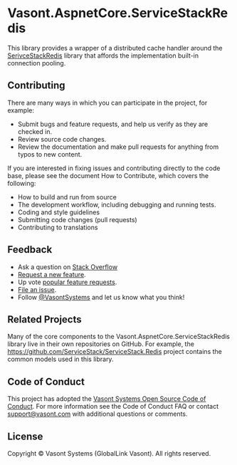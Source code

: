 # Vasont.AspnetCore.ServiceStackRedis
This library provides a wrapper of a distributed cache handler around the [SerivceStackRedis](https://github.com/ServiceStack/ServiceStack.Redis) library that affords the implementation built-in connection pooling.

## Contributing
There are many ways in which you can participate in the project, for example:

 - Submit bugs and feature requests, and help us verify as they are checked in.
 - Review source code changes.
 - Review the documentation and make pull requests for anything from typos to new content. 

If you are interested in fixing issues and contributing directly to the code base, please see the document How to Contribute, which covers the following:

 - How to build and run from source
 - The development workflow, including debugging and running tests.
 - Coding and style guidelines
 - Submitting code changes (pull requests)
 - Contributing to translations
## Feedback
 - Ask a question on [Stack Overflow](https://stackoverflow.com/questions/tagged/VasontCache)
 - [Request a new feature](https://github.com/vasont-systems/Vasont.AspnetCore.ServiceStackRedis/blob/master/CONTRIBUTING.md).
 - Up vote [popular feature requests](https://github.com/vasont-systems/Vasont.AspnetCore.ServiceStackRedis/issues?q=is:open%20is:issue%20label:feature-request%20sort:reactions-%2b1-desc).
 - [File an issue](https://github.com/vasont-systems/Vasont.Inspire.SDK/issues).
 - Follow [@VasontSystems](https://twitter.com/VasontSystems) and let us know what you think!
## Related Projects
Many of the core components to the Vasont.AspnetCore.ServiceStackRedis library live in their own repositories on GitHub. For example, the https://github.com/ServiceStack/ServiceStack.Redis project contains the common models used in this library. 
## Code of Conduct
This project has adopted the [Vasont Systems Open Source Code of Conduct](https://dev.vasont.com/documentation/vasont-systems-open-source-code-of-conduct/). For more information see the Code of Conduct FAQ or contact support@vasont.com with additional questions or comments.
## License
Copyright &copy; Vasont Systems (GlobalLink Vasont). All rights reserved.
